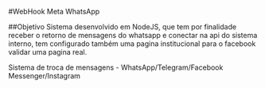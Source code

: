 #WebHook Meta WhatsApp 

##Objetivo
Sistema desenvolvido em NodeJS, que tem por finalidade receber o retorno de mensagens do whatsapp e conectar na api do sistema interno, tem configurado também uma pagina institucional para o facebook validar uma pagina real.

Sistema de troca de mensagens - WhatsApp/Telegram/Facebook Messenger/Instagram
